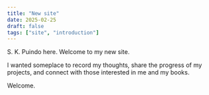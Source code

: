 ```yaml
---
title: "New site"
date: 2025-02-25
draft: false
tags: ["site", "introduction"]
---
```


S. K. Puindo here. Welcome to my new site.

I wanted someplace to record my thoughts, share the progress of my projects, and connect with those interested in me and my books.

Welcome.

